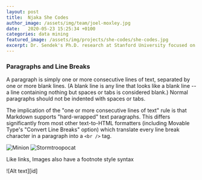 ```yaml
---
layout: post
title:  Njaka She Codes
author_image: /assets/img/team/joel-moxley.jpg
date:   2020-05-23 15:25:34 +0100
categories: data mining
featured_image: /assets/img/projects/she-codes/she-codes.jpg
excerpt: Dr. Sendek's Ph.D. research at Stanford University focused on developing new data-driven methods for identifying solid lithium superionic conductor materials.
---
```


### Paragraphs and Line Breaks

A paragraph is simply one or more consecutive lines of text, separated
by one or more blank lines. (A blank line is any line that looks like a
blank line -- a line containing nothing but spaces or tabs is considered
blank.) Normal paragraphs should not be indented with spaces or tabs.

The implication of the "one or more consecutive lines of text" rule is
that Markdown supports "hard-wrapped" text paragraphs. This differs
significantly from most other text-to-HTML formatters (including Movable
Type's "Convert Line Breaks" option) which translate every line break
character in a paragraph into a `<br />` tag.


![Minion](https://octodex.github.com/images/minion.png)
![Stormtroopocat](https://octodex.github.com/images/stormtroopocat.jpg "The Stormtroopocat")

Like links, Images also have a footnote style syntax

![Alt text][id]